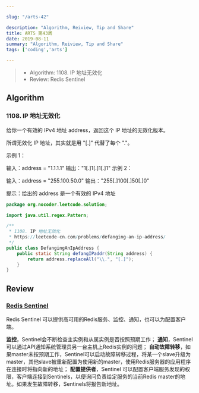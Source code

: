 ```yaml
---

slug: "/arts-42"

description: "Algorithm, Reiview, Tip and Share"
title: ARTS 第43周
date: 2019-08-11
summary: "Algorithm, Reiview, Tip and Share"
tags: ['coding','arts']

---
```


> - Algorithm: 1108. IP 地址无效化
> - Review: Redis Sentinel

## Algorithm

### 1108. IP 地址无效化

给你一个有效的 IPv4 地址 address，返回这个 IP 地址的无效化版本。

所谓无效化 IP 地址，其实就是用 "[.]" 代替了每个 "."。

 

示例 1：

输入：address = "1.1.1.1"
输出："1[.]1[.]1[.]1"
示例 2：

输入：address = "255.100.50.0"
输出："255[.]100[.]50[.]0"

提示：给出的 address 是一个有效的 IPv4 地址



```java
package org.nocoder.leetcode.solution;

import java.util.regex.Pattern;

/**
 * 1108. IP 地址无效化
 * https://leetcode-cn.com/problems/defanging-an-ip-address/
 */
public class DefangingAnIpAddress {
    public static String defangIPaddr(String address) {
        return address.replaceAll("\\.", "[.]");
    }
}
```

## Review

### [Redis Sentinel](https://redis.io/topics/sentinel)

Redis Sentinel 可以提供高可用的Redis服务、监控、通知，也可以为配置客户端。

**监控**，Sentinel会不断检查主实例和从属实例是否按照预期工作；
**通知**，Sentinel可以通过API通知系统管理员另一台主机上Redis实例的问题；
**自动故障转移**，如果master未按预期工作，Sentinel可以启动故障转移过程，将某一个slave升级为master，其他slave被重新配置为使用新的master，使用Redis服务器的应用程序在连接时将指向新的地址；
**配置提供者**，Sentinel 可以配置客户端服务发现的权限，客户端连接到Sentinels，以便询问负责给定服务的当前Redis master的地址。如果发生故障转移，Sentinels将报告新地址。